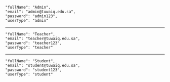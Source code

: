

    "fullName": "Admin",
    "email": "admin@tuwaiq.edu.sa",
    "password": "admin123",
    "userType": "admin"
------------------------------
    "fullName": "Teacher",
    "email": "teacher@tuwaiq.edu.sa",
    "password": "teacher123",
    "userType": "teacher"
------------------------------
    "fullName": "Student",
    "email": "student@tuwaiq.edu.sa",
    "password": "student123",
    "userType": "student"
